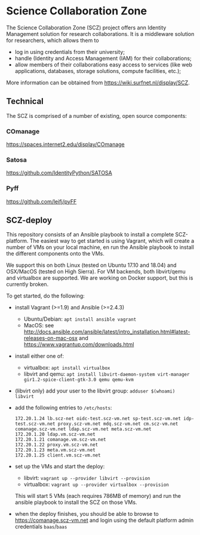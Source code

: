# Science Collaboration Zone

The Science Collaboration Zone (SCZ) project offers ann Identity Management solution
for research collaborations.  It is a middleware solution for
researchers, which allows them to 

- log in using credentials from their university;
- handle (Identity and Access Management (IAM) for their collaborations;
- allow members of their collaborations easy access to services (like web
  applications, databases, storage solutions, compute facilities, etc.);

More information can be obtained from <https://wiki.surfnet.nl/display/SCZ>.

## Technical

The SCZ is comprised of a number of existing, open source components:

### COmanage
<https://spaces.internet2.edu/display/COmanage>

### Satosa
<https://github.com/IdentityPython/SATOSA>

### Pyff
<https://github.com/leifj/pyFF>


## SCZ-deploy
This repository consists of an Ansible playbook to install a complete
SCZ-platform.  The easiest way to get started is using Vagrant, which will
create a number of VMs on your local machine, en run the Ansible playbook to
install the different components onto the VMs.

We support this on both Linux (tested on Ubuntu 17.10 and 18.04) and OSX/MacOS
(tested on High Sierra).  For VM backends, both libvirt/qemu and virtualbox
are supported.  We are working on Docker support, but this is currently
broken.



To get started, do the following:

- install Vagrant (>=1.9) and Ansible (>=2.4.3)
    - Ubuntu/Debian: `apt install ansible vagrant`
    - MacOS: see
      <http://docs.ansible.com/ansible/latest/intro_installation.html#latest-releases-on-mac-osx>
      and <https://www.vagrantup.com/downloads.html>
- install either one of:
    - virtualbox: `apt install virtualbox`
    - libvirt and qemu: `apt install libvirt-daemon-system virt-manager
     gir1.2-spice-client-gtk-3.0 qemu qemu-kvm`
- (libvirt only) add your user to the libvirt group: `adduser $(whoami) libvirt`
- add the following entries to `/etc/hosts`:
    ```
    172.20.1.24 lb.scz-net oidc-test.scz-vm.net sp-test.scz-vm.net idp-test.scz-vm.net proxy.scz-vm.net mdq.scz-vm.net cm.scz-vm.net comanage.scz-vm.net ldap.scz-vm.net meta.scz-vm.net
    172.20.1.20 ldap.vm.scz-vm.net
    172.20.1.21 comanage.vm.scz-vm.net
    172.20.1.22 proxy.vm.scz-vm.net
    172.20.1.23 meta.vm.scz-vm.net
    172.20.1.25 client.vm.scz-vm.net
    ```
- set up the VMs and start the deploy:
    - libvirt: `vagrant up --provider libvirt --provision` 
    - virtualbox: `vagrant up --provider virtualbox --provision`

    This will start 5 VMs (each requires 786MB of memory) and run the ansible
    playbook to install the SCZ on those VMs.
- when the deploy finishes, you should be able to browse to
  <https://comanage.scz-vm.net> and login using the default platform admin
  credentials `baas`/`baas`
